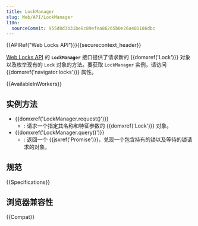 ```yaml
---
title: LockManager
slug: Web/API/LockManager
l10n:
  sourceCommit: 955d8d3b31be8c89efea86265b0e26a401186dbc
---
```


{{APIRef("Web Locks API")}}{{securecontext_header}}

[Web Locks API](/zh-CN/docs/Web/API/Web_Locks_API) 的 **`LockManager`** 接口提供了请求新的 {{domxref('Lock')}} 对象以及枚举现有的 `Lock` 对象的方法。要获取 `LockManager` 实例，请访问 {{domxref('navigator.locks')}} 属性。

{{AvailableInWorkers}}

## 实例方法

- {{domxref('LockManager.request()')}}
  - : 请求一个指定其名称和特征参数的 {{domxref('Lock')}} 对象。
- {{domxref('LockManager.query()')}}
  - : 返回一个 {{jsxref('Promise')}}，兑现一个包含持有的锁以及等待的锁请求的对象。

## 规范

{{Specifications}}

## 浏览器兼容性

{{Compat}}
